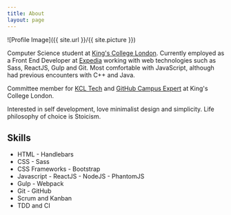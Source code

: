 ```yaml
---
title: About
layout: page
---
```

![Profile Image]({{ site.url }}/{{ site.picture }})

<p>Computer Science student at <a href='http://www.kcl.ac.uk'>King's College London</a>. Currently employed as a Front End Developer at <a href='http://www.expedia.com'>Expedia</a> working with web technologies such as Sass, ReactJS, Gulp and Git. Most comfortable with JavaScript, although had previous encounters with C++ and Java.</p>

<p>Committee member for <a href='http://kcl.tech/'>KCL Tech</a> and <a href='http://githubcampus.expert/'>GitHub Campus Expert</a> at King's College London.

<p>Interested in self development, love minimalist design and simplicity. Life philosophy of choice is Stoicism.</p>

<h2>Skills</h2>

<ul class="skill-list">
	<li>HTML - Handlebars</li>
	<li>CSS - Sass</li>
	<li>CSS Frameworks - Bootstrap</li>
	<li>Javascript - ReactJS - NodeJS - PhantomJS</li>
	<li>Gulp - Webpack</li>
	<li>Git - GitHub</li>
	<li>Scrum and Kanban</li>
	<li>TDD and CI</li>
</ul>
